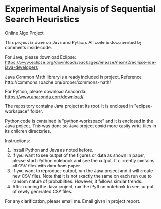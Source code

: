 # Experimental Analysis of Sequential Search Heuristics
Online Algo Project

This project is done on Java and Python. All code is documented by comments inside code.

For Java, please download Eclipse:
https://www.eclipse.org/downloads/packages/release/neon/2/eclipse-ide-java-developers

Java Common Math library is already included in project. Reference: http://commons.apache.org/proper/commons-math/

For Python, please download Anaconda:
https://www.anaconda.com/download/

The repository contains Java project at its root. It is enclosed in "eclipse-workspace" folder.

Python code is contained in "python-workspace" and it is enclosed in the Java project. This was done so Java project could more easily write files in its children directories.

Instructions:
1. Install Python and Java as noted before.
2. If you want to see output of the figures or data as shown in paper, please start iPython notebook and see the output. It currently contains all CSV files with data from paper.
3. If you want to reproduce output, run the Java project and it will create new CSV files. Note that it is not exactly the same on each run due to random nature of probabilties. However, it follows similar trends.
4. After running the Java project, run the iPython notebook to see output of newly generated CSV files.


For any clarification, please email me. Email given in project report.
